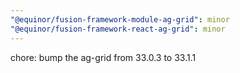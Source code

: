 ```yaml
---
"@equinor/fusion-framework-module-ag-grid": minor
"@equinor/fusion-framework-react-ag-grid": minor
---
```


chore: bump the ag-grid from 33.0.3 to 33.1.1
